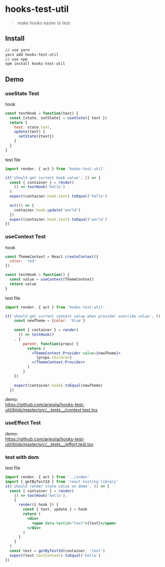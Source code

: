 # hooks-test-util
> make hooks easier to test

## Install
```bash
// use yarn
yarn add hooks-test-util
// use npm
npm install hooks-test-util
```

## Demo

### useState Test 

hook

```javascript
const textHook = function(text) {
  const [state, setState] = useState({ text })
  return {
    text: state.text,
    update(text) {
      setState({text})
    }
  }
}
```

test file
```javascript
import render, { act } from 'hooks-test-util'

it('should get current hook value', () => {
  const { container } = render(
    () => textHook('hello')
  )
  expect(container.hook.text).toEqual('hello')
  
  act(() => {
    container.hook.update('world')
  })
  expect(container.hook.text).toEqual('world')
})
```

### useContext Test 
hook

```javascript
const ThemeContext = React.createContext({
  color: 'red'
})

const testHook = function() {
  const value = useContext(ThemeContext)
  return value
}
```

test file
```jsx harmony
import render, { act } from 'hooks-test-util'

it('should get current context value when provider override value', () => {
    const newTheme = {color: 'blue'}
    
    const { container } = render(
      () => testHook()
    , {
        parent: function(props) {
          return (
            <ThemeContext.Provider value={newTheme}>
              {props.children}
            </ThemeContext.Provider>
          )
        }
    })
    
    expect(container.hook).toEqual(newTheme)
  })
```

demo:  
https://github.com/ariesjia/hooks-test-util/blob/master/src/__tests__/context.test.tsx

### useEffect Test 

demo:  
https://github.com/ariesjia/hooks-test-util/blob/master/src/__tests__/effort.test.tsx

### test with dom
test file


```jsx harmony
import render, { act } from '../index'
import { getByTestId } from 'react-testing-library'
it('should render state value on dome', () => {
  const { container } = render(
    () => textHook('hello'),
    {
      render({ hook }) {
        const { text, update } = hook
        return (
          <div>
            <span data-testid="text">{text}</span>
          </div>
        )
      }
    }
  )
  const text = getByTestId(container, 'text')
  expect(text.textContent).toEqual('hello')
})
```